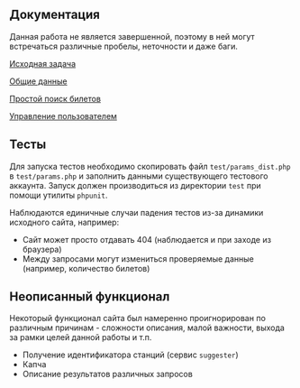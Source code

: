 ## Документация

Данная работа не является завершенной, поэтому в ней могут встречаться различные
пробелы, неточности и даже баги.

[Исходная задача](doc/problem.md)

[Общие данные](doc/common.md)

[Простой поиск билетов](doc/ticket.md)

[Управление пользователем](doc/customer.md)

## Тесты

Для запуска тестов необходимо скопировать файл `test/params_dist.php`
в `test/params.php` и заполнить данными существующего тестового аккаунта.
Запуск должен производиться из директории `test` при помощи утилиты `phpunit`.

Наблюдаются единичные случаи падения тестов из-за динамики исходного сайта, например:

- Сайт может просто отдавать 404 (наблюдается и при заходе из браузера)
- Между запросами могут измениться проверяемые данные (например, количество билетов)

## Неописанный функционал

Некоторый функционал сайта был намеренно проигнорирован по различным причинам -
сложности описания, малой важности, выхода за рамки целей данной работы и т.п.

- Получение идентификатора станций (сервис `suggester`)
- Капча
- Описание результатов различных запросов

